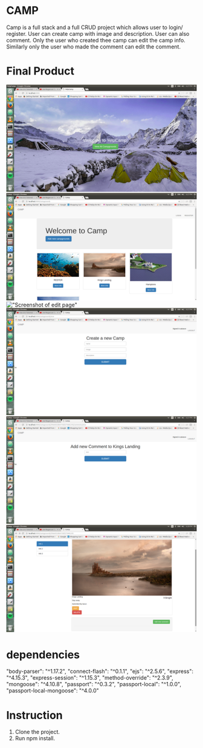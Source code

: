 # CAMP

Camp is a full stack and a full CRUD project which allows user to login/ register. User can create camp with image and description. User can also comment. Only the user who created thee camp can edit the camp info. Similarly only the user who made the comment can edit the comment.

# Final Product

!["Screenshot of home page"](https://github.com/KJAVA19811815/camp/blob/master/docs/home.png)
!["Screenshot of campgrounds page"](https://github.com/KJAVA19811815/camp/blob/master/docs/campgrounds.png)
!["Screenshot of edit page"](https://github.com/KJAVA19811815/camp/blob/master/docs/edit.png)
!["Screenshot of new_campgrounds page"](https://github.com/KJAVA19811815/camp/blob/master/docs/new_campground.png)
!["Screenshot of new_comment page"](https://github.com/KJAVA19811815/camp/blob/master/docs/new_comment.png)
!["Screenshot of show page"](https://github.com/KJAVA19811815/camp/blob/master/docs/show_camp.png)


# dependencies

"body-parser": "^1.17.2",
"connect-flash": "^0.1.1",
"ejs": "^2.5.6",
"express": "^4.15.3",
"express-session": "^1.15.3",
"method-override": "^2.3.9",
"mongoose": "^4.10.8",
"passport": "^0.3.2",
"passport-local": "^1.0.0",
"passport-local-mongoose": "^4.0.0"

# Instruction

1. Clone the project.
2. Run npm install.
